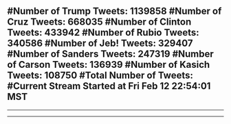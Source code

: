 #Number of Trump Tweets: 1139858
#Number of Cruz Tweets: 668035
#Number of Clinton Tweets: 433942
#Number of Rubio Tweets: 340586
#Number of Jeb! Tweets: 329407
#Number of Sanders Tweets: 247319
#Number of Carson Tweets: 136939
#Number of Kasich Tweets: 108750
#Total Number of Tweets:  
#Current Stream Started at Fri Feb 12 22:54:01 MST
---
---
---

